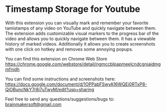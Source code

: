 # Timestamp Storage for Youtube

With this extension you can visually mark and remember your favorite tamistamps of any video on YouTube 
and quickly navigate between them.  The extension adds customizable visual markers to the progress bar 
of the video and allows you to quickly navigate between them. It has a viewable history of marked 
videos. Additionally it allows you to create screenshots with one click on hotkey and removes some annoying popups.

You can find this extension on Chrome Web Store
https://chrome.google.com/webstore/detail/ngmccblpapmeelcndcgnjaidmgmfnidh

You can find some instructions and screenshots here:
https://docs.google.com/document/d/1OPPabFSwyA16WQEi0RTxP8-QiOBuncNkY7r8i7uTwyM/edit?usp=sharing

Feel free to send any questions/suggestions/bugs to:
brainmakersoft@gmail.com

